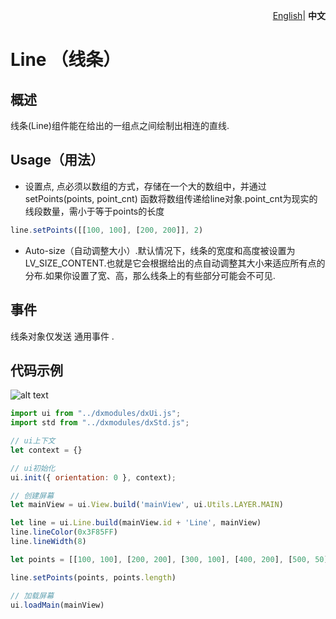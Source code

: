 <p align="right">
    <a href="./README.md">English</a>| <b>中文</b>
</p>


# Line （线条）

## 概述

线条(Line)组件能在给出的一组点之间绘制出相连的直线.

## Usage（用法）

- 设置点, 点必须以数组的方式，存储在一个大的数组中，并通过 setPoints(points, point_cnt) 函数将数组传递给line对象.point_cnt为现实的线段数量，需小于等于points的长度

```js
line.setPoints([[100, 100], [200, 200]], 2)
```

- Auto-size（自动调整大小）.默认情况下，线条的宽度和高度被设置为 LV_SIZE_CONTENT.也就是它会根据给出的点自动调整其大小来适应所有点的分布.如果你设置了宽、高，那么线条上的有些部分可能会不可见.

## 事件

线条对象仅发送 通用事件 .

## 代码示例

![alt text](line.png)

```js
import ui from "../dxmodules/dxUi.js";
import std from "../dxmodules/dxStd.js";

// ui上下文
let context = {}

// ui初始化
ui.init({ orientation: 0 }, context);

// 创建屏幕
let mainView = ui.View.build('mainView', ui.Utils.LAYER.MAIN)

let line = ui.Line.build(mainView.id + 'Line', mainView)
line.lineColor(0x3F85FF)
line.lineWidth(8)

let points = [[100, 100], [200, 200], [300, 100], [400, 200], [500, 50], [100, 100]]

line.setPoints(points, points.length)

// 加载屏幕
ui.loadMain(mainView)
```





